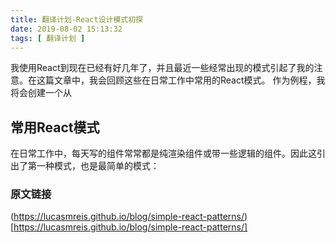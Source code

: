 ```yaml
---
title: 翻译计划-React设计模式初探
date: 2019-08-02 15:13:32
tags: [ 翻译计划 ]
---
```

我使用React到现在已经有好几年了，并且最近一些经常出现的模式引起了我的注意。在这篇文章中，我会回顾这些在日常工作中常用的React模式。
作为例程，我将会创建一个从
## 常用React模式
在日常工作中，每天写的组件常常都是纯渲染组件或带一些逻辑的组件。因此这引出了第一种模式，也是最简单的模式：
###

### 原文链接
(https://lucasmreis.github.io/blog/simple-react-patterns/)[https://lucasmreis.github.io/blog/simple-react-patterns/]
